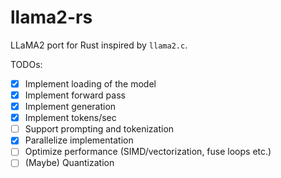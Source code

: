 # llama2-rs

LLaMA2 port for Rust inspired by `llama2.c`.

TODOs:

- [X] Implement loading of the model
- [X] Implement forward pass
- [X] Implement generation
- [X] Implement tokens/sec
- [ ] Support prompting and tokenization
- [X] Parallelize implementation
- [ ] Optimize performance (SIMD/vectorization, fuse loops etc.)
- [ ] (Maybe) Quantization

